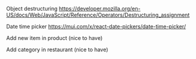 Object destructuring
https://developer.mozilla.org/en-US/docs/Web/JavaScript/Reference/Operators/Destructuring_assignment

Date time picker 
https://mui.com/x/react-date-pickers/date-time-picker/

Add new item in product (nice to have)

Add category in restaurant (nice to have)
